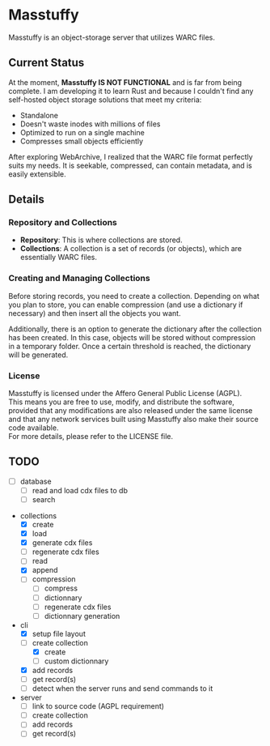 # Masstuffy

Masstuffy is an object-storage server that utilizes WARC files.

## Current Status

At the moment, **Masstuffy IS NOT FUNCTIONAL** and is far from being complete. I am developing it to learn Rust and because I couldn't find any self-hosted object storage solutions that meet my criteria:

- Standalone
- Doesn't waste inodes with millions of files
- Optimized to run on a single machine
- Compresses small objects efficiently

After exploring WebArchive, I realized that the WARC file format perfectly suits my needs. It is seekable, compressed, can contain metadata, and is easily extensible.

## Details

### Repository and Collections

- **Repository**: This is where collections are stored.
- **Collections**: A collection is a set of records (or objects), which are essentially WARC files.

### Creating and Managing Collections

Before storing records, you need to create a collection. Depending on what you plan to store, you can enable compression (and use a dictionary if necessary) and then insert all the objects you want.

Additionally, there is an option to generate the dictionary after the collection has been created. In this case, objects will be stored without compression in a temporary folder. Once a certain threshold is reached, the dictionary will be generated.

### License

Masstuffy is licensed under the Affero General Public License (AGPL).\
This means you are free to use, modify, and distribute the software,\
provided that any modifications are also released under the same license\
and that any network services built using Masstuffy also make their source code available.\
For more details, please refer to the LICENSE file.

## TODO

- [ ] database
  - [ ] read and load cdx files to db
  - [ ] search
- collections
  - [X] create
  - [X] load
  - [x] generate cdx files
  - [ ] regenerate cdx files
  - [ ] read
  - [x] append
  - [ ] compression
    - [ ] compress
    - [ ] dictionnary
    - [ ] regenerate cdx files
    - [ ] dictionnary generation
- cli
  - [x] setup file layout
  - [ ] create collection
    - [X] create
    - [ ] custom dictionnary
  - [X] add records
  - [ ] get record(s)
  - [ ] detect when the server runs and send commands to it
- server
  - [ ] link to source code (AGPL requirement)
  - [ ] create collection
  - [ ] add records
  - [ ] get record(s)
